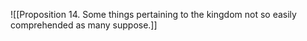 ![[Proposition 14. Some things pertaining to the kingdom not so easily comprehended as many suppose.]]
